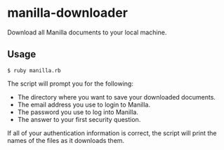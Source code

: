 manilla-downloader
==================

Download all Manilla documents to your local machine.

## Usage

```
$ ruby manilla.rb
```
The script will prompt you for the following:
- The directory where you want to save your downloaded documents.
- The email address you use to login to Manilla.
- The password you use to log into Manilla.
- The answer to your first security question.

If all of your authentication information is correct, the script will print the names of the files as it downloads them.
